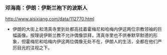 ### 邓海南：伊朗：伊斯兰袍下的波斯人
http://www.aisixiang.com/data/112770.html
- 伊朗的大街上和清真寺里到处都高挂着霍梅尼和哈梅内伊这两位宗教领袖的巨幅画像。按理说伊斯兰教不允许偶像崇拜，清真寺里也不供奉默罕默德的形象，但霍梅尼和哈梅内伊这两位偶像无处不在，伊朗人的生活，全都在他们严厉目光的注视之下。